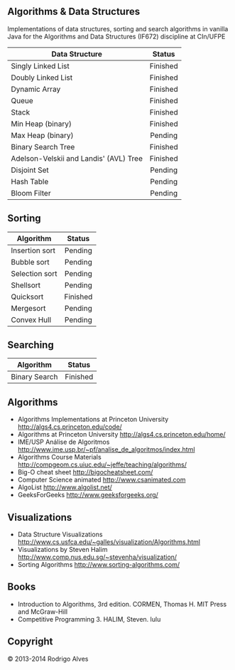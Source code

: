 ## Algorithms & Data Structures

Implementations of data structures, sorting and search algorithms in vanilla Java for the
Algorithms and Data Structures (IF672) discipline at CIn/UFPE

| Data Structure                                                | Status        |
| ------------------------------------------------------------- |:-------------:|
| Singly Linked List                                            | Finished      |
| Doubly Linked List                                            | Finished      |
| Dynamic Array                                                 | Finished      |
| Queue                                                         | Finished      |
| Stack                                                         | Finished      |
| Min Heap (binary)                                             | Finished      |
| Max Heap (binary)                                             | Pending       |
| Binary Search Tree                                            | Finished      |
| Adelson-Velskii and Landis' (AVL) Tree                        | Finished      |
| Disjoint Set                                                  | Pending       |
| Hash Table                                                    | Pending       |
| Bloom Filter                                                  | Pending       |

## Sorting

| Algorithm                      | Status        |
| ------------------------------ |:-------------:|
| Insertion sort                 | Pending       |
| Bubble sort                    | Pending       |
| Selection sort                 | Pending       |
| Shellsort                      | Pending       |
| Quicksort                      | Finished      |
| Mergesort                      | Pending       |
| Convex Hull                    | Pending       |

## Searching

| Algorithm                      | Status        |
| ------------------------------ |:-------------:|
| Binary Search                  | Finished      |

## Algorithms

* Algorithms Implementations at Princeton University http://algs4.cs.princeton.edu/code/
* Algorithms at Princeton University http://algs4.cs.princeton.edu/home/
* IME/USP Análise de Algoritmos http://www.ime.usp.br/~pf/analise_de_algoritmos/index.html
* Algorithms Course Materials http://compgeom.cs.uiuc.edu/~jeffe/teaching/algorithms/
* Big-O cheat sheet http://bigocheatsheet.com/
* Computer Science animated http://www.csanimated.com
* AlgoList http://www.algolist.net/
* GeeksForGeeks http://www.geeksforgeeks.org/

## Visualizations

* Data Structure Visualizations http://www.cs.usfca.edu/~galles/visualization/Algorithms.html
* Visualizations by Steven Halim http://www.comp.nus.edu.sg/~stevenha/visualization/
* Sorting Algorithms http://www.sorting-algorithms.com/

## Books

* Introduction to Algorithms, 3rd edition. CORMEN, Thomas H. MIT Press and McGraw-Hill
* Competitive Programming 3. HALIM, Steven. lulu

## Copyright

© 2013-2014 Rodrigo Alves
